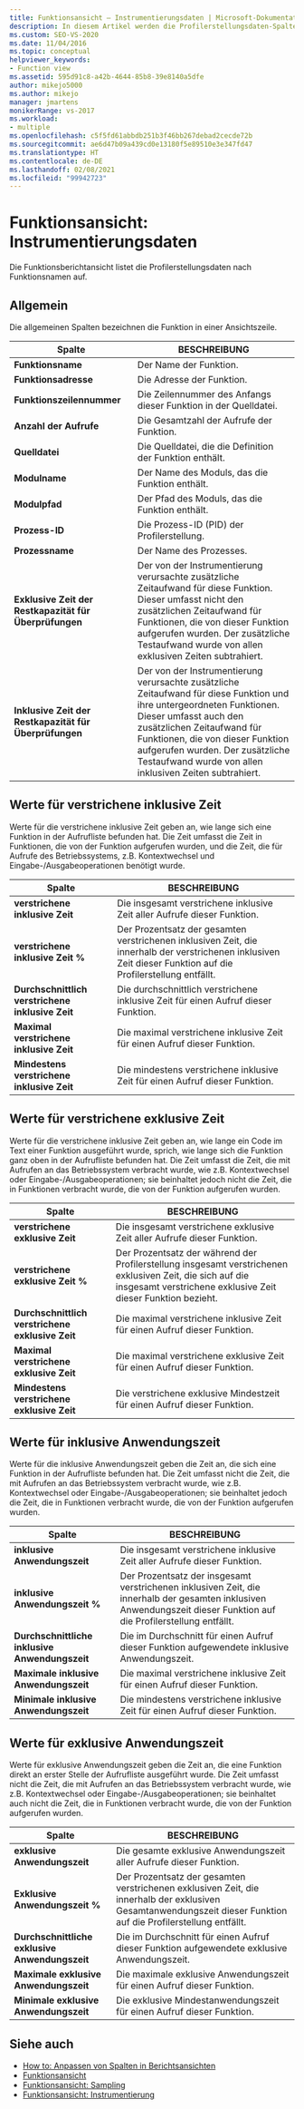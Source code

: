 ```yaml
---
title: Funktionsansicht – Instrumentierungsdaten | Microsoft-Dokumentation
description: In diesem Artikel werden die Profilerstellungsdaten-Spalten in der Berichtsansicht „Funktionen“ beschrieben, in der Profilerstellungsdaten nach Funktionsname aufgelistet sind.
ms.custom: SEO-VS-2020
ms.date: 11/04/2016
ms.topic: conceptual
helpviewer_keywords:
- Function view
ms.assetid: 595d91c8-a42b-4644-85b8-39e8140a5dfe
author: mikejo5000
ms.author: mikejo
manager: jmartens
monikerRange: vs-2017
ms.workload:
- multiple
ms.openlocfilehash: c5f5fd61abbdb251b3f46bb267debad2cecde72b
ms.sourcegitcommit: ae6d47b09a439cd0e13180f5e89510e3e347fd47
ms.translationtype: HT
ms.contentlocale: de-DE
ms.lasthandoff: 02/08/2021
ms.locfileid: "99942723"
---
```

# <a name="functions-view---instrumentation-data"></a>Funktionsansicht: Instrumentierungsdaten
Die Funktionsberichtansicht listet die Profilerstellungsdaten nach Funktionsnamen auf.

## <a name="general"></a>Allgemein
 Die allgemeinen Spalten bezeichnen die Funktion in einer Ansichtszeile.

|Spalte|BESCHREIBUNG|
|------------|-----------------|
|**Funktionsname**|Der Name der Funktion.|
|**Funktionsadresse**|Die Adresse der Funktion.|
|**Funktionszeilennummer**|Die Zeilennummer des Anfangs dieser Funktion in der Quelldatei.|
|**Anzahl der Aufrufe**|Die Gesamtzahl der Aufrufe der Funktion.|
|**Quelldatei**|Die Quelldatei, die die Definition der Funktion enthält.|
|**Modulname**|Der Name des Moduls, das die Funktion enthält.|
|**Modulpfad**|Der Pfad des Moduls, das die Funktion enthält.|
|**Prozess-ID**|Die Prozess-ID (PID) der Profilerstellung.|
|**Prozessname**|Der Name des Prozesses.|
|**Exklusive Zeit der Restkapazität für Überprüfungen**|Der von der Instrumentierung verursachte zusätzliche Zeitaufwand für diese Funktion. Dieser umfasst nicht den zusätzlichen Zeitaufwand für Funktionen, die von dieser Funktion aufgerufen wurden. Der zusätzliche Testaufwand wurde von allen exklusiven Zeiten subtrahiert.|
|**Inklusive Zeit der Restkapazität für Überprüfungen**|Der von der Instrumentierung verursachte zusätzliche Zeitaufwand für diese Funktion und ihre untergeordneten Funktionen. Dieser umfasst auch den zusätzlichen Zeitaufwand für Funktionen, die von dieser Funktion aufgerufen wurden. Der zusätzliche Testaufwand wurde von allen inklusiven Zeiten subtrahiert.|

## <a name="elapsed-inclusive-values"></a>Werte für verstrichene inklusive Zeit
 Werte für die verstrichene inklusive Zeit geben an, wie lange sich eine Funktion in der Aufrufliste befunden hat. Die Zeit umfasst die Zeit in Funktionen, die von der Funktion aufgerufen wurden, und die Zeit, die für Aufrufe des Betriebssystems, z.B. Kontextwechsel und Eingabe-/Ausgabeoperationen benötigt wurde.

|Spalte|BESCHREIBUNG|
|------------|-----------------|
|**verstrichene inklusive Zeit**|Die insgesamt verstrichene inklusive Zeit aller Aufrufe dieser Funktion.|
|**verstrichene inklusive Zeit %**|Der Prozentsatz der gesamten verstrichenen inklusiven Zeit, die innerhalb der verstrichenen inklusiven Zeit dieser Funktion auf die Profilerstellung entfällt.|
|**Durchschnittlich verstrichene inklusive Zeit**|Die durchschnittlich verstrichene inklusive Zeit für einen Aufruf dieser Funktion.|
|**Maximal verstrichene inklusive Zeit**|Die maximal verstrichene inklusive Zeit für einen Aufruf dieser Funktion.|
|**Mindestens verstrichene inklusive Zeit**|Die mindestens verstrichene inklusive Zeit für einen Aufruf dieser Funktion.|

## <a name="elapsed-exclusive-values"></a>Werte für verstrichene exklusive Zeit
 Werte für die verstrichene inklusive Zeit geben an, wie lange ein Code im Text einer Funktion ausgeführt wurde, sprich, wie lange sich die Funktion ganz oben in der Aufrufliste befunden hat. Die Zeit umfasst die Zeit, die mit Aufrufen an das Betriebssystem verbracht wurde, wie z.B. Kontextwechsel oder Eingabe-/Ausgabeoperationen; sie beinhaltet jedoch nicht die Zeit, die in Funktionen verbracht wurde, die von der Funktion aufgerufen wurden.

|Spalte|BESCHREIBUNG|
|------------|-----------------|
|**verstrichene exklusive Zeit**|Die insgesamt verstrichene exklusive Zeit aller Aufrufe dieser Funktion.|
|**verstrichene exklusive Zeit %**|Der Prozentsatz der während der Profilerstellung insgesamt verstrichenen exklusiven Zeit, die sich auf die insgesamt verstrichene exklusive Zeit dieser Funktion bezieht.|
|**Durchschnittlich verstrichene exklusive Zeit**|Die maximal verstrichene inklusive Zeit für einen Aufruf dieser Funktion.|
|**Maximal verstrichene exklusive Zeit**|Die maximal verstrichene exklusive Zeit für einen Aufruf dieser Funktion.|
|**Mindestens verstrichene exklusive Zeit**|Die verstrichene exklusive Mindestzeit für einen Aufruf dieser Funktion.|

## <a name="application-inclusive-values"></a>Werte für inklusive Anwendungszeit
 Werte für die inklusive Anwendungszeit geben die Zeit an, die sich eine Funktion in der Aufrufliste befunden hat. Die Zeit umfasst nicht die Zeit, die mit Aufrufen an das Betriebssystem verbracht wurde, wie z.B. Kontextwechsel oder Eingabe-/Ausgabeoperationen; sie beinhaltet jedoch die Zeit, die in Funktionen verbracht wurde, die von der Funktion aufgerufen wurden.

|Spalte|BESCHREIBUNG|
|------------|-----------------|
|**inklusive Anwendungszeit**|Die insgesamt verstrichene inklusive Zeit aller Aufrufe dieser Funktion.|
|**inklusive Anwendungszeit %**|Der Prozentsatz der insgesamt verstrichenen inklusiven Zeit, die innerhalb der gesamten inklusiven Anwendungszeit dieser Funktion auf die Profilerstellung entfällt.|
|**Durchschnittliche inklusive Anwendungszeit**|Die im Durchschnitt für einen Aufruf dieser Funktion aufgewendete inklusive Anwendungszeit.|
|**Maximale inklusive Anwendungszeit**|Die maximal verstrichene inklusive Zeit für einen Aufruf dieser Funktion.|
|**Minimale inklusive Anwendungszeit**|Die mindestens verstrichene inklusive Zeit für einen Aufruf dieser Funktion.|

## <a name="application-exclusive-values"></a>Werte für exklusive Anwendungszeit
 Werte für exklusive Anwendungszeit geben die Zeit an, die eine Funktion direkt an erster Stelle der Aufrufliste ausgeführt wurde. Die Zeit umfasst nicht die Zeit, die mit Aufrufen an das Betriebssystem verbracht wurde, wie z.B. Kontextwechsel oder Eingabe-/Ausgabeoperationen; sie beinhaltet auch nicht die Zeit, die in Funktionen verbracht wurde, die von der Funktion aufgerufen wurden.

|Spalte|BESCHREIBUNG|
|------------|-----------------|
|**exklusive Anwendungszeit**|Die gesamte exklusive Anwendungszeit aller Aufrufe dieser Funktion.|
|**Exklusive Anwendungszeit %**|Der Prozentsatz der gesamten verstrichenen exklusiven Zeit, die innerhalb der exklusiven Gesamtanwendungszeit dieser Funktion auf die Profilerstellung entfällt.|
|**Durchschnittliche exklusive Anwendungszeit**|Die im Durchschnitt für einen Aufruf dieser Funktion aufgewendete exklusive Anwendungszeit.|
|**Maximale exklusive Anwendungszeit**|Die maximale exklusive Anwendungszeit für einen Aufruf dieser Funktion.|
|**Minimale exklusive Anwendungszeit**|Die exklusive Mindestanwendungszeit für einen Aufruf dieser Funktion.|

## <a name="see-also"></a>Siehe auch
- [How to: Anpassen von Spalten in Berichtsansichten](../profiling/how-to-customize-report-view-columns.md)
- [Funktionsansicht](../profiling/functions-view-sampling-data.md)
- [Funktionsansicht: Sampling](../profiling/functions-view-dotnet-memory-sampling-data.md)
- [Funktionsansicht: Instrumentierung](../profiling/functions-view-dotnet-memory-instrumentation-data.md)
